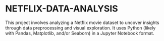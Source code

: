 # NETFLIX-DATA-ANALYSIS
This project involves analyzing a Netflix movie dataset to uncover insights through data preprocessing and visual exploration. It uses Python (likely with Pandas, Matplotlib, and/or Seaborn) in a Jupyter Notebook format.
